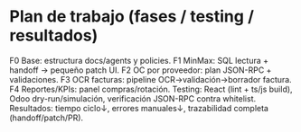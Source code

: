 # Plan de trabajo (fases / testing / resultados)
F0 Base: estructura docs/agents y policies.
F1 MinMax: SQL lectura + handoff → pequeño patch UI.
F2 OC por proveedor: plan JSON-RPC + validaciones.
F3 OCR facturas: pipeline OCR→validación→borrador factura.
F4 Reportes/KPIs: panel compras/rotación.
Testing: React (lint + ts/js build), Odoo dry-run/simulación, verificación JSON-RPC contra whitelist.
Resultados: tiempo ciclo↓, errores manuales↓, trazabilidad completa (handoff/patch/PR).
